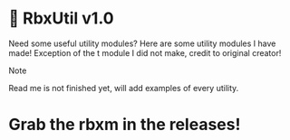# 🔨 RbxUtil v1.0
Need some useful utility modules? Here are some utility modules I have made!
Exception of the t module I did not make, credit to original creator!

>[!NOTE]
>Read me is not finished yet, will add examples of every utility.
>
# Grab the rbxm in the releases!
